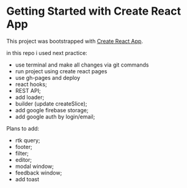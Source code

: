 # Getting Started with Create React App

This project was bootstrapped with [Create React App](https://github.com/facebook/create-react-app).

in this repo i used next practice:

- use terminal and make all changes via git commands
- run project using create react pages
- use gh-pages and deploy
- react hooks;
- REST API;
- add loader;
- builder (update createSlice);
- add google firebase storage;
- add google auth by login/email;

Plans to add:

- rtk query;
- footer;
- filter;
- editor;
- modal window;
- feedback window;
- add toast
